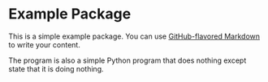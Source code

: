 # Example Package

This is a simple example package. You can use
[GitHub-flavored Markdown](https://guides.github.com/features/mastering-markdown/)
to write your content. 

The program is also a simple Python program that does nothing except
state that it is doing nothing.  

